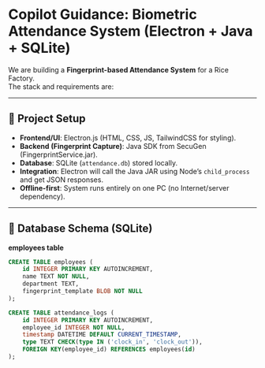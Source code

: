 # Copilot Guidance: Biometric Attendance System (Electron + Java + SQLite)

We are building a **Fingerprint-based Attendance System** for a Rice Factory.  
The stack and requirements are:

---

## 🔹 Project Setup
- **Frontend/UI**: Electron.js (HTML, CSS, JS, TailwindCSS for styling).
- **Backend (Fingerprint Capture)**: Java SDK from SecuGen (FingerprintService.jar).
- **Database**: SQLite (`attendance.db`) stored locally.
- **Integration**: Electron will call the Java JAR using Node’s `child_process` and get JSON responses.
- **Offline-first**: System runs entirely on one PC (no Internet/server dependency).

---

## 🔹 Database Schema (SQLite)

**employees table**
```sql
CREATE TABLE employees (
    id INTEGER PRIMARY KEY AUTOINCREMENT,
    name TEXT NOT NULL,
    department TEXT,
    fingerprint_template BLOB NOT NULL
);

CREATE TABLE attendance_logs (
    id INTEGER PRIMARY KEY AUTOINCREMENT,
    employee_id INTEGER NOT NULL,
    timestamp DATETIME DEFAULT CURRENT_TIMESTAMP,
    type TEXT CHECK(type IN ('clock_in', 'clock_out')),
    FOREIGN KEY(employee_id) REFERENCES employees(id)
);
